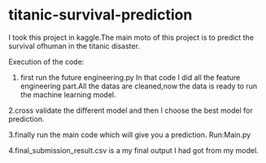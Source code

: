 # titanic-survival-prediction
I took this project in kaggle.The main moto of this project is to predict the survival ofhuman in the titanic disaster.

Execution of the code:
   1. first run the future engineering.py In that code I did all the feature engineering part.All the datas are cleaned,now the       data is ready to run the machine learning model.
   
   2.cross validate the different model and then I choose the best model for prediction.
    
   3.finally run the main code which will give you a prediction.
     Run:Main.py
     
   4.final_submission_result.csv is a my final output I had got from my model.
   
   
